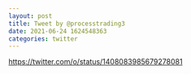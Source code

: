 ```yaml
--- 
layout: post 
title: Tweet by @processtrading3 
date: 2021-06-24 1624548363 
categories: twitter 
--- 
```

https://twitter.com/o/status/1408083985679278081